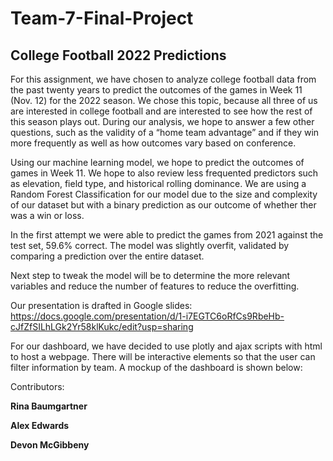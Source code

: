 # Team-7-Final-Project

## College Football 2022 Predictions
For this assignment, we have chosen to analyze college football data from the past twenty years to predict the outcomes of the games in Week 11 (Nov. 12) 
for the 2022 season. We chose this topic, because all three of us are interested in college football and are interested to see how the rest of this season plays out.
During our analysis, we hope to answer a few other questions, such as the validity of a “home team advantage” and if they win more frequently as well as how outcomes
vary based on conference.

Using our machine learning model, we hope to predict the outcomes of games in Week 11. We hope to also review less frequented predictors such as elevation, field type, 
and historical rolling dominance. We are using a Random Forest Classification for our model due to the size and complexity of our dataset but with a binary prediction as 
our outcome of whether ther was a win or loss. 

In the first attempt we were able to predict the games from 2021 against the test set, 59.6% correct. The model was slightly 
overfit, validated by comparing a prediction over the entire dataset. 

Next step to tweak the model will be to determine the more relevant variables and reduce the number of 
features to reduce the overfitting.

Our presentation is drafted in Google slides: https://docs.google.com/presentation/d/1-i7EGTC6oRfCs9RbeHb-cJfZfSILhLGk2Yr58klKukc/edit?usp=sharing

For our dashboard, we have decided to use plotly and ajax scripts with html to host a webpage. There will be interactive elements so that the user can filter information by team. A mockup of the dashboard is shown below:




Contributors:

**Rina Baumgartner**

**Alex Edwards**

**Devon McGibbeny**
